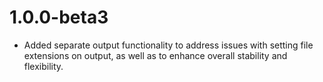 # 1.0.0-beta3
- Added separate output functionality to address issues with setting file extensions on output, as well as to enhance overall stability and flexibility.